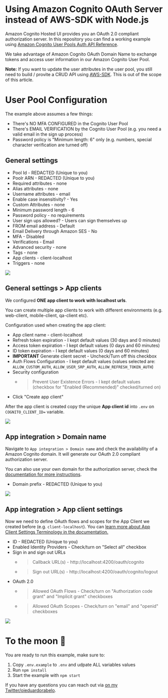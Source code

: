 # Using Amazon Cognito OAuth Server instead of AWS-SDK with Node.js

Amazon Cognito Hosted UI provides you an OAuth 2.0 compliant authorization server. In this repository you can find a working example using [Amazon Cognito User Pools Auth API Reference](https://docs.aws.amazon.com/cognito/latest/developerguide/cognito-userpools-server-contract-reference.html).

We take advantage of Amazon Cognito OAuth Domain Name to exchange tokens and access user information in our Amazon Cognito User Pool.

**Note:** If you want to update the user attributes in the user pool, you still need to build / provite a CRUD API using [AWS-SDK](https://docs.aws.amazon.com/sdk-for-javascript/v3/developer-guide/getting-started-nodejs.html). This is out of the scope of this article.

# User Pool Configuration

The example above assumes a few things:

- There's NO MFA CONFIGURED in the Cognito User Pool
- There's EMAIL VERIFICATION by the Cognito User Pool (e.g. you need a valid email in the sign up process)
- Password policy is "Minimum length: 6" only (e.g. numbers, special character verification are turned off)

## General settings

- Pool Id - REDACTED (Unique to you)
- Poolr ARN - REDACTED (Unique to you)
- Required attributes - none
- Alias attributes - none
- Username attributes - email
- Enable case insensitivity? - Yes
- Custom Attributes - none
- Minimum password length - 6
- Password policy - no requirements
- User sign ups allowed? - Users can sign themselves up
- FROM email address - Default
- Email Delivery through Amazon SES - No
- MFA - Disabled
- Verifications - Email
- Advanced security - none
- Tags - none
- App clients - client-localhost
- Triggers - none

![](./images/00.jpeg)

## General settings > App clients

We configured **ONE app client to work with localhost urls**.

You can create multiple app clients to work with different environments (e.g. web-client, mobile-client, qa-client etc).

Configuration used when creating the app client:

- App client name - client-localhost
- Refresh token expiration - I kept default values (30 days and 0 minutes)
- Access token expiration - I kept default values (0 days and 60 minutes)
- ID token expiration - I kept default values (0 days and 60 minutes)
- **IMPORTANT** Generate client secret - Uncheck/Turn off this checkbox
- Auth Flows Configuration - I kept default values (values selected are: `ALLOW_CUSTOM_AUTH`, `ALLOW_USER_SRP_AUTH`, `ALLOW_REFRESH_TOKEN_AUTH`)
- Security configuration
  - > Prevent User Existence Errors - I kept default values (checkbox for "Enabled (Recommended)" checked/turned on)
- Click "Create app client"

After the app client is created copy the unique **App client id** into `.env` on `COGNITO_CLIENT_ID=` variable.

![](./images/01.jpeg)

## App integration > Domain name

Navigate to `App integration > Domain name` and check the availability of a Amazon Cognito domain. It will generate our OAuth 2.0 compliant authorization server.

You can also use your own domain for the authorization server, check the [documentation for more instructions](https://docs.aws.amazon.com/cognito/latest/developerguide/cognito-user-pools-add-custom-domain.html).

- Domain prefix - REDACTED (Unique to you)

![](./images/02.jpeg)

## App integration > App client settings

Now we need to define OAuth flows and scopes for the App Client we created before (e.g. `client-localhost`). You can [learn more about App Client Settings Terminology in the documentation.](https://docs.aws.amazon.com/cognito/latest/developerguide/cognito-user-pools-app-idp-settings.html#cognito-user-pools-app-idp-settings-about)

- ID - REDACTED (Unique to you)
- Enabled Identity Providers - Check/turn on "Select all" checkbox
- Sign in and sign out URLs
  - > Callback URL(s) - http://localhost:4200/oauth/cognito
  - > Sign out URL(s) - http://localhost:4200/oauth/cognito/logout
- OAuth 2.0
  - > Allowed OAuth Flows - Check/turn on "Authorization code grant" and "Implicit grant" checkboxes
  - > Allowed OAuth Scopes - Check/turn on "email" and "openid" checkboxes

![](./images/03.jpeg)

# To the moon 🚀

You are ready to run this example, make sure to:

1. Copy `.env.example` to `.env` and udpate ALL variables values
2. Run `npm install`
3. Start the example with `npm start`

If you have any questions you can reach out via [on my Twitter/oieduardorabelo](https://twitter.com/oieduardorabelo).
